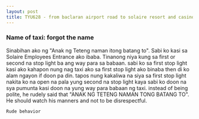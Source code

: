 ```yaml
---
layout: post
title: TYU628 - from baclaran airport road to solaire resort and casino
---
```


### Name of taxi: forgot the name

Sinabihan ako ng "Anak ng Teteng naman itong batang to". Sabi ko kasi sa Solaire Employees Entrance ako ibaba. Tinanong niya kung sa first or second na stop light ba ang way para sa babaan. sabi ko sa first stop light kasi ako kahapon nung nag taxi ako sa first stop light ako binaba then di ko alam ngayon if doon pa din. tapos nung kakaliwa na siya sa first stop light nakita ko na open na pala yung second na stop light kaya sabi ko doon na sya pumunta kasi doon na yung way para babaan ng taxi. instead of being polite, he rudely said that "ANAK NG TETENG NAMAN TONG BATANG TO". He should watch his manners and not to be disrespectful.   

```Rude behavior```
